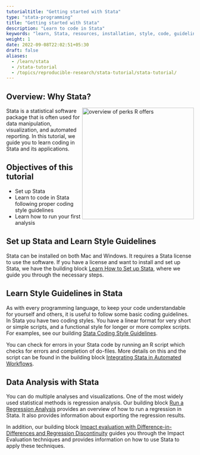 ```yaml
---
tutorialtitle: "Getting started with Stata"
type: "stata-programming"
title: "Getting started with Stata"
description: "Learn to code in Stata"
keywords: "learn, Stata, resources, installation, style, code, guidelines, best practices"
weight: 1
date: 2022-09-08T22:02:51+05:30
draft: false
aliases:
  - /learn/stata
  - /stata-tutorial
  - /topics/reproducible-research/stata-tutorial/stata-tutorial/
---
```

## Overview: Why Stata?
<a href= '../../getting-started-with-stata/img/advantagesstata.png' target="blank"> <img src="../../getting-started-with-stata/img/advantagesstata.png" alt="overview of perks R offers" width="300" style="float:right;"></a>

Stata is a statistical software package that is often used for data manipulation, visualization, and automated reporting. In this tutorial, we guide you to learn coding in Stata and its applications.

## Objectives of this tutorial
-	Set up Stata
- Learn to code in Stata following proper coding style guidelines
- Learn how to run your first analysis

## Set up Stata and Learn Style Guidelines
Stata can be installed on both Mac and Windows. It requires a Stata license to use the software. If you have a license and want to install and set up Stata, we have the building block 
[Learn How to Set up Stata](https://tilburgsciencehub.com/topics/configure-your-computer/statistics-and-computation/stata/), where we guide you through the necessary steps. 

## Learn Style Guidelines in Stata
As with every programming language, to keep your code understandable for yourself and others, it is useful to follow some basic coding guidelines. In Stata you have two coding styles. You have a linear format for very short or simple scripts, and a functional style for longer or more complex scripts. For examples, see our building [Stata Coding Style Guidelines](https://tilburgsciencehub.com/topics/develop-your-research-skills/tips/stata-code-style/).

You can check for errors in your Stata code by running an R script which checks for errors and completion of do-files. More details on this and the script can be found in the building block [Integrating Stata in Automated Workflows](https://tilburgsciencehub.com/topics/automate-and-execute-your-work/automate-your-workflow/stata-error-handling-make/).

## Data Analysis with Stata
You can do multiple analyses and visualizations. One of the most widely used statistical methods is regression analysis. Our building block [Run a Regression Analysis](https://tilburgsciencehub.com/topics/analyze-data/regressions/regression-analysis/) provides an overview of how to run a regression in Stata. It also provides information about exporting the regression results.

In addition, our building block [Impact evaluation with Difference-in-Differences and Regression Discontinuity](https://tilburgsciencehub.com/topics/analyze-data/regressions/impact-evaluation/) guides you through the Impact Evaluation techniques and provides information on how to use Stata to apply these techniques.


